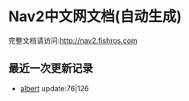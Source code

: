 # Nav2中文网文档(自动生成)

完整文档请访问:http://nav2.fishros.com

## 最近一次更新记录
- [albert](https://github.com/altair-albert) update:76|126

